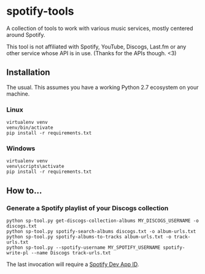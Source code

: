 # spotify-tools

A collection of tools to work with various music services, mostly centered around Spotify.

This tool is not affiliated with Spotify, YouTube, Discogs, Last.fm or any other service whose
API is in use.  (Thanks for the APIs though. <3)

## Installation

The usual. This assumes you have a working Python 2.7 ecosystem on your machine.

### Linux

```
virtualenv venv
venv/bin/activate
pip install -r requirements.txt
```

### Windows

```
virtualenv venv
venv\scripts\activate
pip install -r requirements.txt
```


## How to...

### Generate a Spotify playlist of your Discogs collection

```
python sp-tool.py get-discogs-collection-albums MY_DISCOGS_USERNAME -o discogs.txt
python sp-tool.py spotify-search-albums discogs.txt -o album-urls.txt
python sp-tool.py spotify-albums-to-tracks album-urls.txt -o track-urls.txt
python sp-tool.py --spotify-username MY_SPOTIFY_USERNAME spotify-write-pl --name Discogs track-urls.txt
```

The last invocation will require a [Spotify Dev App ID](https://developer.spotify.com/).
